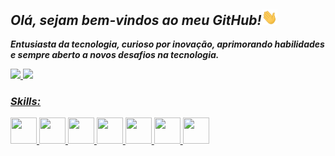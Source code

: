 <i><h2>Olá, sejam bem-vindos ao meu GitHub!<img src="https://raw.githubusercontent.com/ABSphreak/ABSphreak/master/gifs/Hi.gif" style="max-width: 100%;" width="25px"></h2>
<p dir="auto"><i> <strong> Entusiasta da tecnologia, curioso por inovação, aprimorando habilidades e sempre aberto a novos desafios na tecnologia.</strong> </i></p>
</i>
<div> 
<a href="https://github.com/JoaldoSB">
<img height="180em" src="https://github-readme-stats.vercel.app/api/top-langs/?username=JoaldoSB&layout=compact&langs_count=7&theme=dracula"/>
<img height="180em" src="https://github-readme-stats.vercel.app/api?username=JoaldoSB&show_icons=true&theme=dracula&include_all_commits=true&count_private=true"/>
 </div>
<div>
  <p align="center">
   <i><h3>Skills:</h3></i>
     <img height="42" width="42" src="https://cdn.jsdelivr.net/gh/devicons/devicon@latest/icons/java/java-original-wordmark.svg" />
      <img height="42" width="42" src="https://cdn.jsdelivr.net/gh/devicons/devicon@latest/icons/spring/spring-original.svg" />
     <img height="42" width="42" src="https://cdn.jsdelivr.net/gh/devicons/devicon@latest/icons/javascript/javascript-original.svg" />
     <img height="42" width="42" src="https://cdn.jsdelivr.net/gh/devicons/devicon@latest/icons/typescript/typescript-original.svg" />
     <img height="42" width="42" src="https://cdn.jsdelivr.net/gh/devicons/devicon@latest/icons/angularjs/angularjs-original.svg" />
     <img height="42" width="42"src="https://cdn.jsdelivr.net/gh/devicons/devicon@latest/icons/html5/html5-original.svg" />
     <img height="42" width="42"src="https://cdn.jsdelivr.net/gh/devicons/devicon@latest/icons/css3/css3-original.svg" />
  </p>
</di>
